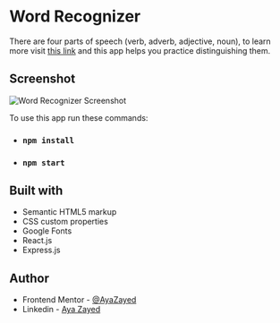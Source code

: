 # Word Recognizer

There are four parts of speech (verb, adverb, adjective, noun), to learn more visit [this link](https://en.wikipedia.org/wiki/Part_of_speech) and this app helps you practice distinguishing them.

## Screenshot

![Word Recognizer Screenshot](./src/images/Screenshot.png)

To use this app run these commands:

- ### `npm install`
- ### `npm start`

## Built with

- Semantic HTML5 markup
- CSS custom properties
- Google Fonts
- React.js
- Express.js

## Author

- Frontend Mentor - [@AyaZayed](https://www.frontendmentor.io/profile/AyaZayed)
- Linkedin - [Aya Zayed](https://www.linkedin.com/in/aya-zayed-2000/)
